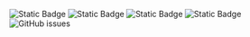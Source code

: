 ![Static Badge](https://img.shields.io/badge/blacklists-60-000000) ![Static Badge](https://img.shields.io/badge/blacklisted-2723434-cc0000) ![Static Badge](https://img.shields.io/badge/whitelisted-2244-00CC00) ![Static Badge](https://img.shields.io/badge/streaming_blacklist-28107-000000) ![GitHub issues](https://img.shields.io/github/issues/fabriziosalmi/blacklists)
